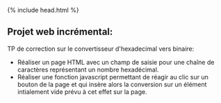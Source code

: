 {% include head.html %}

## Projet web incrémental:

TP de correction sur le convertisseur d'hexadecimal vers binaire:

* Réaliser un page HTML avec un champ de saisie pour une chaîne de caractères représentant un nombre hexadécimal.
* Réaliser une fonction javascript permettant de réagir au clic sur un bouton de la page et qui insère alors la conversion sur un élément intialement
vide prévu à cet effet sur la page.
